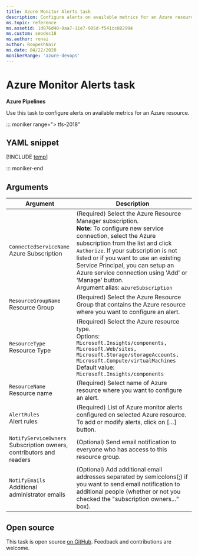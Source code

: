 ```yaml
---
title: Azure Monitor Alerts task
description: Configure alerts on available metrics for an Azure resource
ms.topic: reference
ms.assetid: 1d876d40-9aa7-11e7-905d-f541cc882994
ms.custom: seodec18
ms.author: ronai
author: RoopeshNair
ms.date: 04/22/2020
monikerRange: 'azure-devops'
---
```


# Azure Monitor Alerts task

**Azure Pipelines**

Use this task to configure alerts on available metrics for an Azure resource.

::: moniker range="> tfs-2018"

## YAML snippet

[!INCLUDE [temp](../includes/yaml/AzureMonitorAlertsV0.md)]

::: moniker-end

## Arguments

|Argument|Description|
|--- |--- |
|`ConnectedServiceName`<br/>Azure Subscription|(Required) Select the Azure Resource Manager subscription. <br/>**Note:** To configure new service connection, select the Azure subscription from the list and click `Authorize`. If your subscription is not listed or if you want to use an existing Service Principal, you can setup an Azure service connection using 'Add' or 'Manage' button. <br/>Argument alias: `azureSubscription`|
|`ResourceGroupName`<br/>Resource Group|(Required) Select the Azure Resource Group that contains the Azure resource where you want to configure an alert.|
|`ResourceType`<br/>Resource Type|(Required) Select the Azure resource type. <br/>Options: `Microsoft.Insights/components, Microsoft.Web/sites, Microsoft.Storage/storageAccounts, Microsoft.Compute/virtualMachines`<br/>Default value: `Microsoft.Insights/components`|
|`ResourceName`<br/>Resource name|(Required) Select name of Azure resource where you want to configure an alert.|
|`AlertRules`<br/>Alert rules|(Required) List of Azure monitor alerts configured on selected Azure resource. To add or modify alerts, click on […] button.|
|`NotifyServiceOwners`<br/>Subscription owners, contributors and readers|(Optional) Send email notification to everyone who has access to this resource group.|
|`NotifyEmails`<br/>Additional administrator emails|(Optional) Add additional email addresses separated by semicolons(;) if you want to send email notification to additional people (whether or not you checked the "subscription owners..." box).|

## Open source

This task is open source [on GitHub](https://github.com/Microsoft/azure-pipelines-tasks). Feedback and contributions are welcome.

